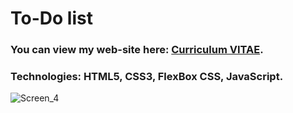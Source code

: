 # To-Do list #
### You can view my web-site here: [Curriculum VITAE](https://zorger27.github.io). ###
### Technologies: HTML5, CSS3, FlexBox CSS, JavaScript. ###
![Screen_4](https://user-images.githubusercontent.com/30940416/168178573-1a3a671e-0b1d-4e09-aafd-3150decb1bb5.gif)
